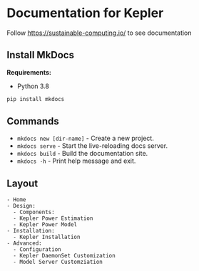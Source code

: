 # Documentation for Kepler

Follow https://sustainable-computing.io/ to see documentation

## Install MkDocs
**Requirements:**
- Python 3.8
  
```bash
pip install mkdocs
```

## Commands

* `mkdocs new [dir-name]` - Create a new project.
* `mkdocs serve` - Start the live-reloading docs server.
* `mkdocs build` - Build the documentation site.
* `mkdocs -h` - Print help message and exit.

## Layout
```
- Home
- Design: 
  - Components:
  - Kepler Power Estimation
  - Kepler Power Model
- Installation:
  - Kepler Installation
- Advanced:
  - Configuration
  - Kepler DaemonSet Customization
  - Model Server Customziation
```
